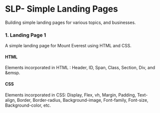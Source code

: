 # SLP- Simple Landing Pages
Building simple landing pages for various topics, and businesses.

<h3>1. Landing Page 1</h3>
A simple landing page for Mount Everest using HTML and CSS.

<h4>HTML</h4>
Elements incorporated in HTML : Header, ID, Span, Class, Section, Div, and &emsp.

<h4>CSS</h4>
Elements incorporated in CSS: Display, Flex, vh, Margin, Padding, Text-align, Border, Border-radius, Background-image, Font-family, Font-size, Background-color, etc.
